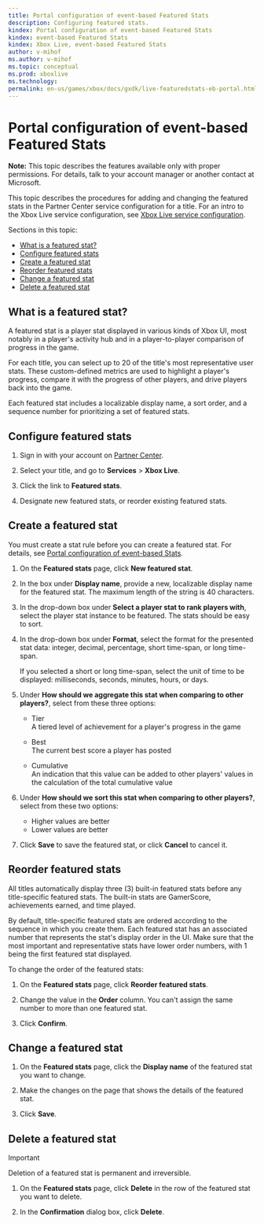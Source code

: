 ```yaml
---
title: Portal configuration of event-based Featured Stats
description: Configuring featured stats.
kindex: Portal configuration of event-based Featured Stats
kindex: event-based Featured Stats
kindex: Xbox Live, event-based Featured Stats
author: v-mihof
ms.author: v-mihof
ms.topic: conceptual
ms.prod: xboxlive
ms.technology: 
permalink: en-us/games/xbox/docs/gxdk/live-featuredstats-eb-portal.html
---
```


# Portal configuration of event-based Featured Stats

<!-- this article was copied from old secure portal docs "Configure featured stats in Windows Dev Center" -->

**Note:** This topic describes the features available only with proper permissions. For details, talk to your account manager or another contact at Microsoft.

This topic describes the procedures for adding and changing the featured stats in the Partner Center service configuration for a title. For an intro to the Xbox Live service configuration, see [Xbox Live service configuration](https://docs.microsoft.com/gaming/xbox-live/xbox-live-service-configuration).

Sections in this topic:

- [What is a featured stat?](#what-is-a-featured-stat)
- [Configure featured stats](#configure-featured-stats)
- [Create a featured stat](#create-a-featured-stat)
- [Reorder featured stats](#reorder-featured-stats)
- [Change a featured stat](#change-a-featured-stat)
- [Delete a featured stat](#delete-a-featured-stat)


<a id="what-is-a-featured-stat"></a>

## What is a featured stat?

A featured stat is a player stat displayed in various kinds of Xbox UI, most notably in a player's activity hub and in a player-to-player comparison of progress in the game.

For each title, you can select up to 20 of the title's most representative user stats. These custom-defined metrics are used to highlight a player's progress, compare it with the progress of other players, and drive players back into the game.

Each featured stat includes a localizable display name, a sort order, and a sequence number for prioritizing a set of featured stats.


<a id="configure-featured-stats"></a>

## Configure featured stats

1. Sign in with your account on [Partner Center](https://partner.microsoft.com/dashboard/windows/overview).

2. Select your title, and go to **Services** > **Xbox Live**.

3. Click the link to **Featured stats**.

4. Designate new featured stats, or reorder existing featured stats.


<a id="create-a-featured-stat"></a>

## Create a featured stat

You must create a stat rule before you can create a featured stat. For details, see [Portal configuration of event-based Stats](../../event-based/config/live-stats-eb-portal.md).

1. On the **Featured stats** page, click **New featured stat**.

2. In the box under **Display name**, provide a new, localizable display name for the featured stat. The maximum length of the string is 40 characters.

3. In the drop-down box under **Select a player stat to rank players with**, select the player stat instance to be featured. The stats should be easy to sort.

4. In the drop-down box under **Format**, select the format for the presented stat data: integer, decimal, percentage, short time-span, or long time-span.

    If you selected a short or long time-span, select the unit of time to be displayed: milliseconds, seconds, minutes, hours, or days.

5. Under **How should we aggregate this stat when comparing to other players?**, select from these three options:
   * Tier  
    A tiered level of achievement for a player's progress in the game

    * Best  
    The current best score a player has posted

    * Cumulative  
    An indication that this value can be added to other players' values in the calculation of the total cumulative value

6. Under **How should we sort this stat when comparing to other players?**, select from these two options:
    * Higher values are better
    * Lower values are better

7. Click **Save** to save the featured stat, or click **Cancel** to cancel it.


<a id="reorder-featured-stats"></a>

## Reorder featured stats

All titles automatically display three (3) built-in featured stats before any title-specific featured stats. The built-in stats are GamerScore, achievements earned, and time played.

By default, title-specific featured stats are ordered according to the sequence in which you create them. Each featured stat has an associated number that represents the stat's display order in the UI. Make sure that the most important and representative stats have lower order numbers, with 1 being the first featured stat displayed.

To change the order of the featured stats:

1. On the **Featured stats** page, click **Reorder featured stats**.

2. Change the value in the **Order** column. You can't assign the same number to more than one featured stat.

3. Click **Confirm**.


<a id="change-a-featured-stat"></a>

## Change a featured stat

1. On the **Featured stats** page, click the **Display name** of the featured stat you want to change.

2. Make the changes on the page that shows the details of the featured stat.

3. Click **Save**.


<a id="delete-a-featured-stat"></a>

## Delete a featured stat

> [!IMPORTANT]
> Deletion of a featured stat is permanent and irreversible.

1. On the **Featured stats** page, click **Delete** in the row of the featured stat you want to delete.

2. In the **Confirmation** dialog box, click **Delete**.
